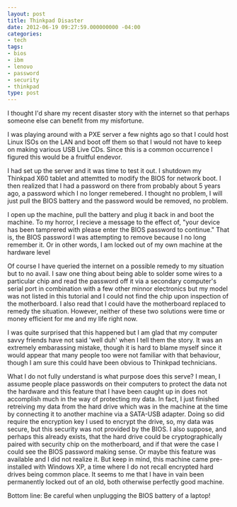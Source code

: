 ```yaml
---
layout: post
title: Thinkpad Disaster
date: 2012-06-19 09:27:59.000000000 -04:00
categories:
- tech
tags:
- bios
- ibm
- lenovo
- password
- security
- thinkpad
type: post
---
```

I thought I'd share my recent disaster story with the internet so that perhaps someone else can benefit from my misfortune.

I was playing around with a PXE server a few nights ago so that I could host Linux ISOs on the LAN and boot off them so that I would not have to keep on making various USB Live CDs. Since this is a common occurrence I figured this would be a fruitful endevor.

I had set up the server and it was time to test it out. I shutdown my Thinkpad X60 tablet and attemtted to modify the BIOS for network boot. I then realized that I had a password on there from probably about 5 years ago, a password which I no longer remebered. I thought no problem, I will just pull the BIOS battery and the password would be removed, no problem.

I open up the machine, pull the battery and plug it back in and boot the machine. To my horror, I recieve a message to the effect of, "your device has been tamprered with please enter the BIOS password to continue." That is, the BIOS password I was attempting to remove because I no long remember it. Or in other words, I am locked out of my own machine at the hardware level

Of course I have queried the internet on a possible remedy to my situation but to no avail. I saw one thing about being able to solder some wires to a particular chip and read the password off it via a secondary computer's serial port in combination with a few other minnor electronics but my model was not listed in this tutorial and I could not find the chip upon inspection of the motherboard. I also read that I could have the motherboard replaced to remedy the situation. However, neither of these two solutions were time or money efficient for me and my life right now.

I was quite surprised that this happened but I am glad that my computer savvy friends have not said 'well duh' when I tell them the story. It was an extremely embarassing mistake, though it is hard to blame myself since it would appear that many people too were not familiar with that behaviour, though I am sure this could have been obvious to Thinkpad technicians.

What I do not fully understand is what purpose does this serve? I mean, I assume people place passwords on their computers to protect the data not the hardware and this feature that I have been caught up in does not accomplish much in the way of protecting my data. In fact, I just finished retreiving my data from the hard drive which was in the machine at the time by connecting it to another machine via a SATA-USB adapter. Doing so did require the encryption key I used to encrypt the drive, so, my data was secure, but this security was not provided by the BIOS. I also suppose, and perhaps this already exists, that the hard drive could be cryptographically paired with security chip on the motherboard, and if that were the case I could see the BIOS password making sense. Or maybe this feature was available and I did not realize it. But keep in mind, this machine came pre-installed with Windows XP, a time where I do not recall encrypted hard drives being common place. It seems to me that I have in vain been permanently locked out of an old, both otherwise perfectly good machine.

Bottom line: Be careful when unplugging the BIOS battery of a laptop!
